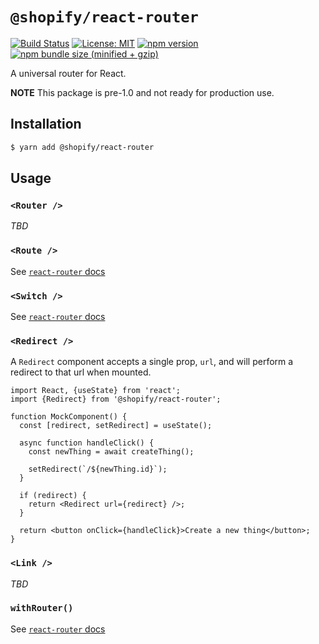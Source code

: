 # `@shopify/react-router`

[![Build Status](https://travis-ci.org/Shopify/quilt.svg?branch=master)](https://travis-ci.org/Shopify/quilt)
[![License: MIT](https://img.shields.io/badge/License-MIT-green.svg)](LICENSE.md) [![npm version](https://badge.fury.io/js/%40shopify%2Freact-router.svg)](https://badge.fury.io/js/%40shopify%2Freact-router.svg) [![npm bundle size (minified + gzip)](https://img.shields.io/bundlephobia/minzip/@shopify/react-router.svg)](https://img.shields.io/bundlephobia/minzip/@shopify/react-router.svg)

A universal router for React.

**NOTE** This package is pre-1.0 and not ready for production use.

## Installation

```bash
$ yarn add @shopify/react-router
```

## Usage

### `<Router />`

_TBD_

### `<Route />`

See [`react-router` docs](https://reacttraining.com/react-router/web/api/Route)

### `<Switch />`

See [`react-router` docs](https://reacttraining.com/react-router/web/api/Switch)

### `<Redirect />`

A `Redirect` component accepts a single prop, `url`, and will perform a redirect to that url when mounted.

```tsx
import React, {useState} from 'react';
import {Redirect} from '@shopify/react-router';

function MockComponent() {
  const [redirect, setRedirect] = useState();

  async function handleClick() {
    const newThing = await createThing();

    setRedirect(`/${newThing.id}`);
  }

  if (redirect) {
    return <Redirect url={redirect} />;
  }

  return <button onClick={handleClick}>Create a new thing</button>;
}
```

### `<Link />`

_TBD_

### `withRouter()`

See [`react-router` docs](https://reacttraining.com/react-router/core/api/withRouter)
